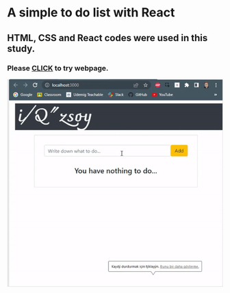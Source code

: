 # A simple to do list with React

## HTML, CSS and React codes were used in this study.

### Please <a href="#">CLICK</a> to try webpage. 

![Screen.gif](./src/img/screen.gif)